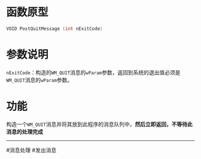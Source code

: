 # 函数原型

```cpp
VOID PostQuitMessage (int nExitCode)
```

# 参数说明

`nExitCode`：构造的`WM_QUIT`消息的`wParam`参数，返回到系统的退出值必须是`WM_QUIT`消息的`wParam`参数。

# 功能

构造一个`WM_QUIT`消息并将其放到此程序的消息队列中，**然后立即返回，不等待此消息的处理完成**

***
#消息处理 #发出消息 